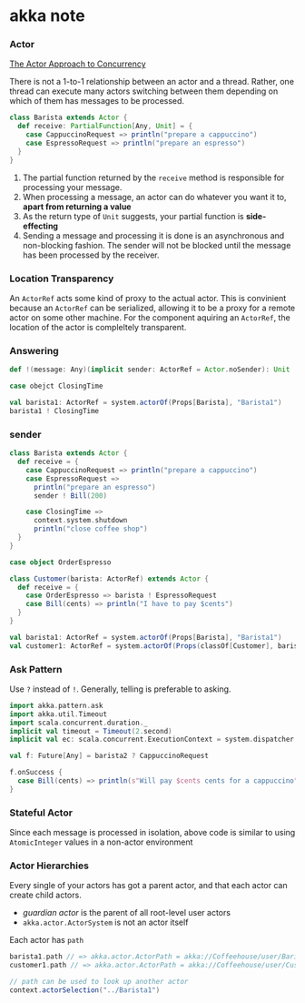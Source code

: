 # akka note

### Actor

[The Actor Approach to Concurrency](http://danielwestheide.com/blog/2013/02/27/the-neophytes-guide-to-scala-part-14-the-actor-approach-to-concurrency.html)

There is not a 1-to-1 relationship between an actor and a thread. Rather, one thread can execute many actors switching between them depending on which of them has messages to be processed.

```scala
class Barista extends Actor {
  def receive: PartialFunction[Any, Unit] = {
    case CappuccinoRequest => println("prepare a cappuccino")
    case EspressoRequest => println("prepare an espresso")
  }
}
```

1. The partial function returned by the `receive` method is responsible for processing your message.
2. When processing a message, an actor can do whatever you want it to, **apart from returning a value**
3. As the return type of `Unit` suggests, your partial function is **side-effecting**
4. Sending a message and processing it is done is an asynchronous and non-blocking fashion. The sender will not be blocked until the message has been processed by the receiver.

### Location Transparency

An `ActorRef` acts some kind of proxy to the actual actor. This is convinient because an `ActorRef` can be serialized, allowing it to be a proxy for a remote actor on some other machine. For the component aquiring an `ActorRef`, the location of the actor is compleltely transparent.

### Answering

```scala
def !(message: Any)(implicit sender: ActorRef = Actor.noSender): Unit

case obejct ClosingTime

val barista1: ActorRef = system.actorOf(Props[Barista], "Barista1")
barista1 ! ClosingTime
```

### sender

```scala
class Barista extends Actor {
  def receive = {
    case CappuccinoRequest => println("prepare a cappuccino")
    case EspressoRequest =>
      println("prepare an espresso")
      sender ! Bill(200)

    case ClosingTime =>
      context.system.shutdown
      println("close coffee shop")
  }
}

case object OrderEspresso

class Customer(barista: ActorRef) extends Actor {
  def receive = {
    case OrderEspresso => barista ! EspressoRequest
    case Bill(cents) => println("I have to pay $cents")
  }
}

val barista1: ActorRef = system.actorOf(Props[Barista], "Barista1")
val customer1: ActorRef = system.actorOf(Props(classOf[Customer], barista1), "Customer1")
```

### Ask Pattern

Use `?` instead of `!`. Generally, telling is preferable to asking.

```scala
import akka.pattern.ask
import akka.util.Timeout
import scala.concurrent.duration._
implicit val timeout = Timeout(2.second)
implicit val ec: scala.concurrent.ExecutionContext = system.dispatcher

val f: Future[Any] = barista2 ? CappuccinoRequest

f.onSuccess {
  case Bill(cents) => println(s"Will pay $cents cents for a cappuccino")
}
```

### Stateful Actor

Since each message is processed in isolation, above code is similar to using `AtomicInteger` values in a non-actor environment

### Actor Hierarchies

Every single of your actors has got a parent actor, and that each actor can create child actors.

- *guardian actor* is the parent of all root-level user actors
- `akka.actor.ActorSystem` is not an actor itself

Each actor has `path`

```scala
barista1.path // => akka.actor.ActorPath = akka://Coffeehouse/user/Barista1
customer1.path // => akka.actor.ActorPath = akka://Coffeehouse/user/Customer1

// path can be used to look up another actor
context.actorSelection("../Barista1")
```




